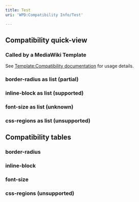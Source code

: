 ```yaml
---
title: Test
uri: 'WPD:Compatibility Info/Test'

---
```

## Compatibility quick-view

### Called by a MediaWiki Template

See [Template:Compatibility documentation](http://docs.webplatform.org/wiki/Template:Compatibility) for usage details.

### border-radius as list (partial)

<compat topic="css" feature="border-radius"></compat>

### inline-block as list (supported)

<compat topic="css" feature="inline-block"></compat>

### font-size as list (unknown)

<compat topic="css" feature="font-size"></compat>

### css-regions as list (unsupported)

<compat topic="css" feature="css-regions"></compat>

## Compatibility tables

### border-radius

<compat topic="css" feature="border-radius"></compat>

### inline-block

<compat topic="css" feature="inline-block"></compat>

### font-size

<compat topic="css" feature="font-size"></compat>

### css-regions (unsupported)

<compat topic="css" feature="css-regions"></compat>
